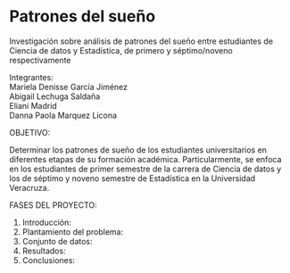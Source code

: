 # Patrones del sueño
Investigación sobre análisis de patrones del sueño entre estudiantes de Ciencia de datos y Estadística, de primero y séptimo/noveno respectivamente

Integrantes:          
Mariela Denisse García Jiménez   
Abigail Lechuga Saldaña	  
Eliani Madrid     
Danna Paola Marquez Licona  

OBJETIVO: 

Determinar los patrones de sueño de los estudiantes universitarios en diferentes etapas de su formación académica. Particularmente, se enfoca en los estudiantes
de primer semestre de la carrera de Ciencia de datos y los de séptimo y noveno semestre
de Estadística en la Universidad Veracruza. 

FASES DEL PROYECTO: 
1. Introducción:
2. Plantamiento del problema:
3. Conjunto de datos:
4. Resultados:
5. Conclusiones:

